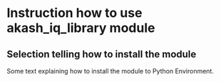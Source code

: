 # Instruction how to use akash_iq_library module

## Selection telling how to install the module

<p>Some text explaining how to install the module to Python Environment.</p>
